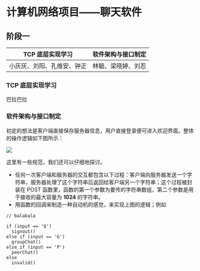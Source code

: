 # 计算机网络项目——聊天软件

## 阶段一

| TCP 底层实现学习 | 软件架构与接口制定 |
| --- | --- |
| 小灰灰、刘阳、孔维安、钟正 | 林毓、梁晓婷、刘忍 |

### TCP 底层实现学习

巴拉巴拉

### 软件架构与接口制定

初定的想法是客户端直接保存服务器信息，用户直接登录便可进入欢迎界面。整体的操作逻辑如下图所示：

![](https://raw.githubusercontent.com/cmpNet/chat/master/%E5%8F%82%E8%80%83/%E5%9B%BE%E5%BA%8A/1.png)

这里有一些规范，我们还可以仔细地探讨。
* 任何一次客户端和服务器的交互都包含以下过程：客户端向服务器发送一个字符串，服务器处理了这个字符串后返回给客户端另一个字符串；这个过程被封装在 POST 函数里，函数的第一个参数为要传的字符串数组，第二个参数是用于接收的最大容量为 **1024** 的字符串。
* 用函数的回调来制造一种自动机的感觉，来实现上图的逻辑；例如

```
// balabala

if (input == 'Q')
  signout()
else if (input == 'G')
  groupChat()
else if (input == 'P')
  peerChat()
else
  invalid()
```
